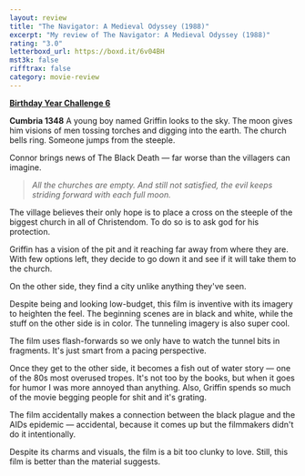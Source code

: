 ```yaml
---
layout: review
title: "The Navigator: A Medieval Odyssey (1988)"
excerpt: "My review of The Navigator: A Medieval Odyssey (1988)"
rating: "3.0"
letterboxd_url: https://boxd.it/6v04BH
mst3k: false
rifftrax: false
category: movie-review
---
```


<b><a href="https://boxd.it/sWI7Y" rel="nofollow">Birthday Year Challenge 6</a></b>

<b>Cumbria 1348</b>
A young boy named Griffin looks to the sky. The moon gives him visions of men tossing torches and digging into the earth. The church bells ring. Someone jumps from the steeple.

Connor brings news of The Black Death — far worse than the villagers can imagine.

<blockquote><i>All the churches are empty. And still not satisfied, the evil keeps striding forward with each full moon.</i></blockquote>The village believes their only hope is to place a cross on the steeple of the biggest church in all of Christendom. To do so is to ask god for his protection. 

Griffin has a vision of the pit and it reaching far away from where they are. With few options left, they decide to go down it and see if it will take them to the church.

On the other side, they find a city unlike anything they've seen.

Despite being and looking low-budget, this film is inventive with its imagery to heighten the feel. The beginning scenes are in black and white, while the stuff on the other side is in color. The tunneling imagery is also super cool.

The film uses flash-forwards so we only have to watch the tunnel bits in fragments. It's just smart from a pacing perspective.

Once they get to the other side, it becomes a fish out of water story — one of the 80s most overused tropes. It's not too by the books, but when it goes for humor I was more annoyed than anything. Also, Griffin spends so much of the movie begging people for shit and it's grating.

The film accidentally makes a connection between the black plague and the AIDs epidemic — accidental, because it comes up but the filmmakers didn't do it intentionally.

Despite its charms and visuals, the film is a bit too clunky to love. Still, this film is better than the material suggests.
